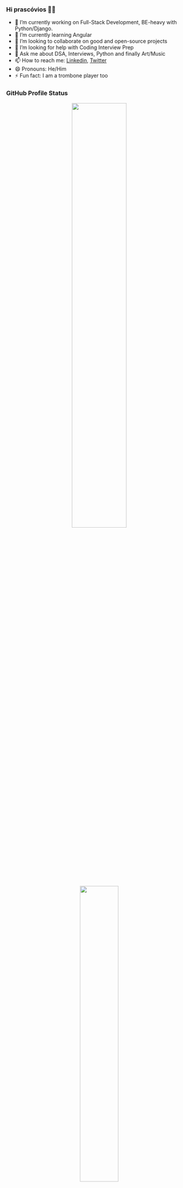 ### Hi prascóvios 👋🏼

<!--
**gbvsilva/gbvsilva** is a ✨ _special_ ✨ repository because its `README.md` (this file) appears on your GitHub profile.

Here are some ideas to get you started:

- 🔭 I’m currently working on ...
- 🌱 I’m currently learning ...
- 👯 I’m looking to collaborate on ...
- 🤔 I’m looking for help with ...
- 💬 Ask me about ..
- 📫 How to reach me: ...
- 😄 Pronouns: ...
- ⚡ Fun fact: ...
-->

- 🔭 I’m currently working on Full-Stack Development, BE-heavy with Python/Django.
- 🌱 I’m currently learning Angular
- 👯 I’m looking to collaborate on good and open-source projects
- 🤔 I’m looking for help with Coding Interview Prep
- 💬 Ask me about DSA, Interviews, Python and finally Art/Music
- 📫 How to reach me: [Linkedin](https://www.linkedin.com/in/gbvsilva), [Twitter](https://twitter.com/GracoBeu)
- 😄 Pronouns: He/Him
- ⚡ Fun fact: I am a trombone player too

### GitHub Profile Status
<p align="center">    
  <img src="https://github-readme-stats.vercel.app/api?username=gbvsilva&show_icons=true&theme=discord_old_blurple&hide_border=true" width="54.25%">
  <img src="https://github-readme-stats.vercel.app/api/top-langs?username=gbvsilva&layout=compact&theme=discord_old_blurple&hide_border=true" width="45.25%"> 
</p>
<br />

### GitHub Activity Graph
<a href="https://github.com/gbvsilva/gbvsilva"><img alt="Senior Dev's activity graph" src="https://activity-graph.herokuapp.com/graph?username=gbvsilva&theme=github&hide_border=true" /></a>
<br />

<p align="right">
  <a href="https://github.com/gbvsilva?tab=repositories&sort=stargazers">
    <img alt="total stars" title="Total stars on GitHub" src="https://custom-icon-badges.herokuapp.com/badge/dynamic/json?logo=star&color=55960c&labelColor=488207&label=Stars&style=for-the-badge&query=%24.stars&url=https://api.github-star-counter.workers.dev/user/gbvsilva"/></a>
  <a href="https://github.com/gbvsilva?tab=followers">
    <img alt="followers" title="Follow me on Github" src="https://custom-icon-badges.herokuapp.com/github/followers/gbvsilva?color=236ad3&labelColor=1155ba&style=for-the-badge&logo=person-add&label=Followers&logoColor=white"/></a>
  <a href="https://github.com/gbvsilva">
    <img alt="views" title="GitHub profile views" src="https://shields-io-visitor-counter.herokuapp.com/badge?page=gbvsilva&style=for-the-badge"/></a>
</p>